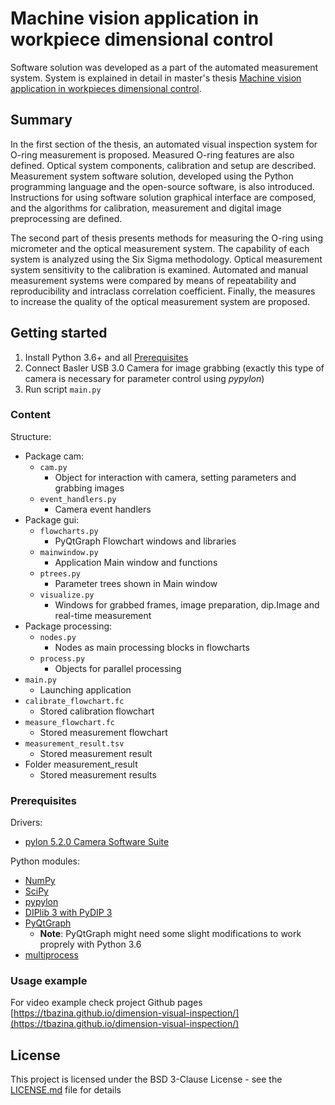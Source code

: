 # Machine vision application in workpiece dimensional control

Software solution was developed as a part of the automated measurement system. System is explained in detail in master's thesis [Machine vision application in workpieces dimensional control](docs/thesis/Masters_thesis_Tomislav_Bazina_Full.pdf).

## Summary

In the first section of the thesis, an automated visual inspection system for O-ring measurement is proposed. Measured O-ring features are also defined. Optical system components, calibration and setup are described. Measurement system software solution, developed using the Python programming language and the open-source software, is also introduced. Instructions for using software solution graphical interface are composed, and the algorithms for calibration, measurement and digital image preprocessing are defined.

The second part of thesis presents methods for measuring the O-ring using micrometer and the optical measurement system. The capability of each system is analyzed using the Six Sigma methodology. Optical measurement system sensitivity to the calibration is examined. Automated and manual measurement systems were compared by means of repeatability and reproducibility and intraclass correlation coefficient. Finally, the measures to increase the quality of the optical measurement system are proposed.

## Getting started

1. Install Python 3.6+ and all [Prerequisites](#prerequisites)
1. Connect Basler USB 3.0 Camera for image grabbing (exactly this type of camera is necessary for parameter control using *pypylon*)
1. Run script `main.py`

### Content

Structure:
* Package cam:
  * `cam.py`
    * Object for interaction with camera, setting parameters and grabbing images
  * `event_handlers.py`
    * Camera event handlers
* Package gui:
  * `flowcharts.py`
    * PyQtGraph Flowchart windows and libraries
  * `mainwindow.py`
    * Application Main window and functions
  * `ptrees.py`
    * Parameter trees shown in Main window
  * `visualize.py`
    * Windows for grabbed frames, image preparation, dip.Image and real-time measurement
* Package processing:
  * `nodes.py`
    * Nodes as main processing blocks in flowcharts
  * `process.py`
    * Objects for parallel processing
* `main.py`
  * Launching application
* `calibrate_flowchart.fc`
  * Stored calibration flowchart
* `measure_flowchart.fc`
  * Stored measurement flowchart
* `measurement_result.tsv`
  * Stored measurement result
* Folder measurement_result
  * Stored measurement results

### Prerequisites

Drivers:
* [pylon 5.2.0 Camera Software Suite](https://www.baslerweb.com/en/sales-support/downloads/software-downloads/pylon-5-2-0-linux-x86-64-bit-debian/)

Python modules:
* [NumPy](https://github.com/numpy/numpy)
* [SciPy](https://github.com/scipy/scipy)
* [pypylon](https://github.com/basler/pypylon)
* [DIPlib 3 with PyDIP 3](https://github.com/DIPlib/diplib)
* [PyQtGraph](https://github.com/pyqtgraph/pyqtgraph)
  * **Note**: PyQtGraph might need some slight modifications to work proprely with Python 3.6
* [multiprocess](https://github.com/uqfoundation/multiprocess)

### Usage example

For video example check project Github pages [https://tbazina.github.io/dimension-visual-inspection/](https://tbazina.github.io/dimension-visual-inspection/)

## License

This project is licensed under the BSD 3-Clause License - see the [LICENSE.md](LICENSE.md) file for details
